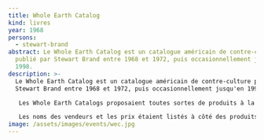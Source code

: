 ```yaml
---
title: Whole Earth Catalog
kind: livres
year: 1968
persons:
  - stewart-brand
abstract: Le Whole Earth Catalog est un catalogue américain de contre-culture
  publié par Stewart Brand entre 1968 et 1972, puis occasionnellement jusqu'en
  1998.
description: >-
  Le Whole Earth Catalog est un catalogue américain de contre-culture publié par
  Stewart Brand entre 1968 et 1972, puis occasionnellement jusqu'en 1998.

   Les Whole Earth Catalogs proposaient toutes sortes de produits à la vente (vêtements, livres, outils, machines, graines — des choses utiles à un style de vie créatif et autosuffisant), mais ne vendaient directement aucun de ces produits. Il pronaît le Do it yourself.

   Les noms des vendeurs et les prix étaient listés à côté des produits proposés, le tout étant accompagné d'une recommandation de ne pas harceler ces sociétés, souvent de taille modeste, par des questions de simple curiosité si on n'envisageait pas vraiment l'achat de ce qu'elles proposaient.
image: /assets/images/events/wec.jpg
---
```

